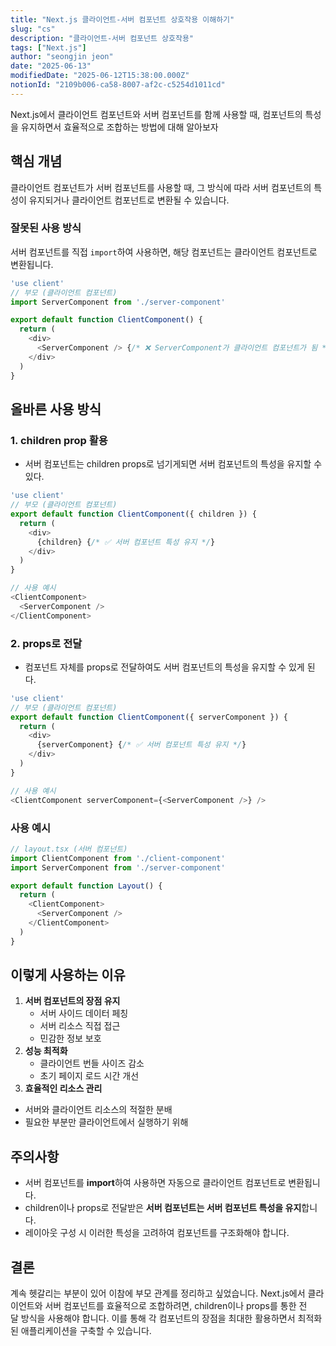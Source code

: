 ```yaml
---
title: "Next.js 클라이언트-서버 컴포넌트 상호작용 이해하기"
slug: "cs"
description: "클라이언트-서버 컴포넌트 상호작용"
tags: ["Next.js"]
author: "seongjin jeon"
date: "2025-06-13"
modifiedDate: "2025-06-12T15:38:00.000Z"
notionId: "2109b006-ca58-8007-af2c-c5254d1011cd"
---
```

Next.js에서 클라이언트 컴포넌트와 서버 컴포넌트를 함께 사용할 때, 컴포넌트의 특성을 유지하면서 효율적으로 조합하는 방법에 대해 알아보자


## **핵심 개념**


클라이언트 컴포넌트가 서버 컴포넌트를 사용할 때, 그 방식에 따라 서버 컴포넌트의 특성이 유지되거나 클라이언트 컴포넌트로 변환될 수 있습니다.


### **잘못된 사용 방식**


서버 컴포넌트를 직접 `import`하여 사용하면, 해당 컴포넌트는 클라이언트 컴포넌트로 변환됩니다.


```typescript
'use client'
// 부모 (클라이언트 컴포넌트)
import ServerComponent from './server-component'

export default function ClientComponent() {
  return (
    <div>
      <ServerComponent /> {/* ❌ ServerComponent가 클라이언트 컴포넌트가 됨 */}
    </div>
  )
}
```


## 올바른 사용 방식


### **1. children prop 활용**

- 서버 컴포넌트는 children props로 넘기게되면 서버 컴포넌트의 특성을 유지할 수 있다.

```typescript
'use client'
// 부모 (클라이언트 컴포넌트)
export default function ClientComponent({ children }) {
  return (
    <div>
      {children} {/* ✅ 서버 컴포넌트 특성 유지 */}
    </div>
  )
}

// 사용 예시
<ClientComponent>
  <ServerComponent />
</ClientComponent>
```


### **2. props로 전달**

- 컴포넌트 자체를 props로 전달하여도 서버 컴포넌트의 특성을 유지할 수 있게 된다.

```typescript
'use client'
// 부모 (클라이언트 컴포넌트)
export default function ClientComponent({ serverComponent }) {
  return (
    <div>
      {serverComponent} {/* ✅ 서버 컴포넌트 특성 유지 */}
    </div>
  )
}

// 사용 예시
<ClientComponent serverComponent={<ServerComponent />} />
```


### 사용 예시


```typescript
// layout.tsx (서버 컴포넌트)
import ClientComponent from './client-component'
import ServerComponent from './server-component'

export default function Layout() {
  return (
    <ClientComponent>
      <ServerComponent />
    </ClientComponent>
  )
}
```


## **이렇게 사용하는 이유**

1. **서버 컴포넌트의 장점 유지**
    - 서버 사이드 데이터 페칭
    - 서버 리소스 직접 접근
    - 민감한 정보 보호
2. **성능 최적화**
    - 클라이언트 번들 사이즈 감소
    - 초기 페이지 로드 시간 개선
3. **효율적인 리소스 관리**
- 서버와 클라이언트 리소스의 적절한 분배
- 필요한 부분만 클라이언트에서 실행하기 위해

## **주의사항**

- 서버 컴포넌트를 **import**하여 사용하면 자동으로 클라이언트 컴포넌트로 변환됩니다.
- children이나 props로 전달받은 **서버 컴포넌트는 서버 컴포넌트 특성을 유지**합니다.
- 레이아웃 구성 시 이러한 특성을 고려하여 컴포넌트를 구조화해야 합니다.

## **결론**


계속 헷갈리는 부분이 있어 이참에 부모 관계를 정리하고 싶었습니다. 
Next.js에서 클라이언트와 서버 컴포넌트를 효율적으로 조합하려면, children이나 props를 통한 전달 방식을 사용해야 합니다. 이를 통해 각 컴포넌트의 장점을 최대한 활용하면서 최적화된 애플리케이션을 구축할 수 있습니다.

